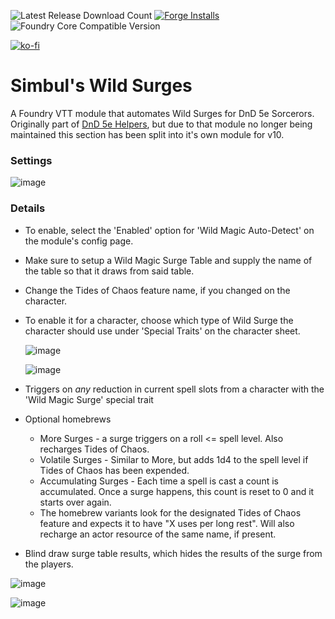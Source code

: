 ![Latest Release Download Count](https://img.shields.io/badge/dynamic/json?color=blue&label=Downloads%40latest&query=assets%5B1%5D.download_count&url=https%3A%2F%2Fapi.github.com%2Frepos%2Fvtt-lair%2Fsimbuls-wild-surges%2Freleases%2Flatest) [![Forge Installs](https://img.shields.io/badge/dynamic/json?label=Forge%20Installs&query=package.installs&suffix=%25&url=https%3A%2F%2Fforge-vtt.com%2Fapi%2Fbazaar%2Fpackage%2Fsimbuls-wild-surges&colorB=4aa94a)](https://forge-vtt.com/bazaar#package=simbuls-wild-surges) 
![Foundry Core Compatible Version](https://img.shields.io/badge/dynamic/json.svg?url=https%3A%2F%2Fraw.githubusercontent.com%2Fvtt-lair%2Fsimbuls-wild-surges%2Fmaster%2Fmodule.json&label=Foundry%20Version&query=$.compatibleCoreVersion&colorB=orange)

[![ko-fi](https://ko-fi.com/img/githubbutton_sm.svg)](https://ko-fi.com/N4N36ZSPQ)

# Simbul's Wild Surges
A Foundry VTT module that automates Wild Surges for DnD 5e Sorcerors. Originally part of [DnD 5e Helpers](https://github.com/trioderegion/dnd5e-helpers), but due to that module no longer being maintained this section has been split into it's own module for v10.

### Settings
![image](https://user-images.githubusercontent.com/33215552/195983860-dc75d9f6-19bb-4bcd-975a-38e39aa2a25a.png)

### Details
- To enable, select the 'Enabled' option for 'Wild Magic Auto-Detect' on the module's config page.
- Make sure to setup a Wild Magic Surge Table and supply the name of the table so that it draws from said table.
- Change the Tides of Chaos feature name, if you changed on the character.

- To enable it for a character, choose which type of Wild Surge the character should use under 'Special Traits' on the character sheet.

  ![image](https://user-images.githubusercontent.com/33215552/195983919-5bf3b4b1-5f8e-40c9-b60c-d095125a4a85.png)
  
  ![image](https://user-images.githubusercontent.com/33215552/195983897-b23ee102-c53c-46eb-86ff-b06e38bdd6e3.png)
- Triggers on _any_ reduction in current spell slots from a character with the 'Wild Magic Surge' special trait
- Optional homebrews
  - More Surges - a surge triggers on a roll <= spell level. Also recharges Tides of Chaos.
  - Volatile Surges - Similar to More, but adds 1d4 to the spell level if Tides of Chaos has been expended.
  - Accumulating Surges - Each time a spell is cast a count is accumulated. Once a surge happens, this count is reset to 0 and it starts over again.
  - The homebrew variants look for the designated Tides of Chaos feature and expects it to have "X uses per long rest". Will also recharge an actor resource of the same name, if present.
- Blind draw surge table results, which hides the results of the surge from the players.

![image](https://user-images.githubusercontent.com/33215552/195983945-4141caf4-9d39-4921-9663-24afd65e217a.png)

![image](https://user-images.githubusercontent.com/33215552/195983952-665ff37b-20e8-466e-90c6-296d43942830.png)

